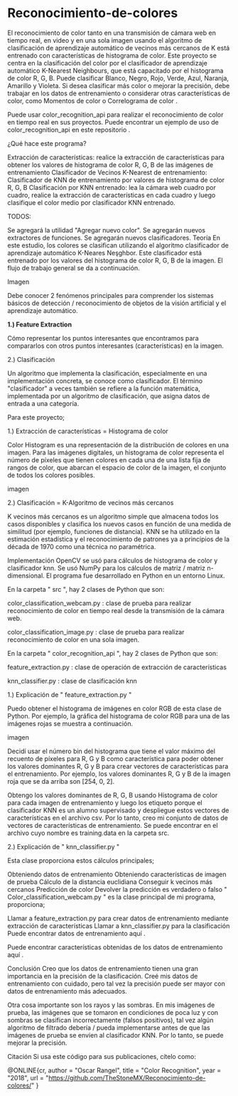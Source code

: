 # Reconocimiento-de-colores
El reconocimiento de color tanto en una transmisión de cámara web en tiempo real, en video y en una sola imagen usando el algoritmo de clasificación de aprendizaje automático de vecinos más cercanos de K está entrenado con características de histograma de color.
Este proyecto se centra en la clasificación del color por el clasificador de aprendizaje automático K-Nearest Neighbours, que está capacitado por el histograma de color R, G, B. Puede clasificar Blanco, Negro, Rojo, Verde, Azul, Naranja, Amarillo y Violeta. Si desea clasificar más color o mejorar la precisión, debe trabajar en los datos de entrenamiento o considerar otras características de color, como Momentos de color o Correlograma de color .

Puede usar color_recognition_api para realizar el reconocimiento de color en tiempo real en sus proyectos. Puede encontrar un ejemplo de uso de color_recognition_api en este repositorio .

¿Qué hace este programa?

Extracción de características: realice la extracción de características para obtener los valores de histograma de color R, G, B de las imágenes de entrenamiento
Clasificador de Vecinos K-Nearest de entrenamiento: Clasificador de KNN de entrenamiento por valores de histograma de color R, G, B
Clasificación por KNN entrenado: lea la cámara web cuadro por cuadro, realice la extracción de características en cada cuadro y luego clasifique el color medio por clasificador KNN entrenado.

TODOS:

Se agregará la utilidad "Agregar nuevo color".
Se agregarán nuevos extractores de funciones.
Se agregarán nuevos clasificadores.
Teoría
En este estudio, los colores se clasifican utilizando el algoritmo clasificador de aprendizaje automático K-Neares Neşghbor. Este clasificador está entrenado por los valores del histograma de color R, G, B de la imagen. El flujo de trabajo general se da a continuación.

Imagen

Debe conocer 2 fenómenos principales para comprender los sistemas básicos de detección / reconocimiento de objetos de la visión artificial y el aprendizaje automático.

**1.) Feature Extraction**

Cómo representar los puntos interesantes que encontramos para compararlos con otros puntos interesantes (características) en la imagen.

2.) Clasificación

Un algoritmo que implementa la clasificación, especialmente en una implementación concreta, se conoce como clasificador. El término "clasificador" a veces también se refiere a la función matemática, implementada por un algoritmo de clasificación, que asigna datos de entrada a una categoría.

Para este proyecto;

1.) Extracción de características = Histograma de color

Color Histogram es una representación de la distribución de colores en una imagen. Para las imágenes digitales, un histograma de color representa el número de píxeles que tienen colores en cada una de una lista fija de rangos de color, que abarcan el espacio de color de la imagen, el conjunto de todos los colores posibles.

imagen 

2.) Clasificación = K-Algoritmo de vecinos más cercanos

K vecinos más cercanos es un algoritmo simple que almacena todos los casos disponibles y clasifica los nuevos casos en función de una medida de similitud (por ejemplo, funciones de distancia). KNN se ha utilizado en la estimación estadística y el reconocimiento de patrones ya a principios de la década de 1970 como una técnica no paramétrica.

Implementación
OpenCV se usó para cálculos de histograma de color y clasificador knn. Se usó NumPy para los cálculos de matriz / matriz n-dimensional. El programa fue desarrollado en Python en un entorno Linux.

En la carpeta " src ", hay 2 clases de Python que son:

color_classification_webcam.py : clase de prueba para realizar reconocimiento de color en tiempo real desde la transmisión de la cámara web.

color_classification_image.py : clase de prueba para realizar reconocimiento de color en una sola imagen.

En la carpeta " color_recognition_api ", hay 2 clases de Python que son:

feature_extraction.py : clase de operación de extracción de características

knn_classifier.py : clase de clasificación knn

1.) Explicación de " feature_extraction.py "

Puedo obtener el histograma de imágenes en color RGB de esta clase de Python. Por ejemplo, la gráfica del histograma de color RGB para una de las imágenes rojas se muestra a continuación.

imagen

Decidí usar el número bin del histograma que tiene el valor máximo del recuento de píxeles para R, G y B como característica para poder obtener los valores dominantes R, G y B para crear vectores de características para el entrenamiento. Por ejemplo, los valores dominantes R, G y B de la imagen roja que se da arriba son [254, 0, 2].

Obtengo los valores dominantes de R, G, B usando Histograma de color para cada imagen de entrenamiento y luego los etiqueto porque el clasificador KNN es un alumno supervisado y despliegue estos vectores de características en el archivo csv. Por lo tanto, creo mi conjunto de datos de vectores de características de entrenamiento. Se puede encontrar en el archivo cuyo nombre es training.data en la carpeta src.

2.) Explicación de " knn_classifier.py "

Esta clase proporciona estos cálculos principales;

Obteniendo datos de entrenamiento
Obteniendo características de imagen de prueba
Cálculo de la distancia euclidiana
Conseguir k vecinos más cercanos
Predicción de color
Devolver la predicción es verdadero o falso
" Color_classification_webcam.py " es la clase principal de mi programa, proporciona;

Llamar a feature_extraction.py para crear datos de entrenamiento mediante extracción de características
Llamar a knn_classifier.py para la clasificación
Puede encontrar datos de entrenamiento aquí .

Puede encontrar características obtenidas de los datos de entrenamiento aquí .

Conclusión
Creo que los datos de entrenamiento tienen una gran importancia en la precisión de la clasificación. Creé mis datos de entrenamiento con cuidado, pero tal vez la precisión puede ser mayor con datos de entrenamiento más adecuados.

Otra cosa importante son los rayos y las sombras. En mis imágenes de prueba, las imágenes que se tomaron en condiciones de poca luz y con sombras se clasifican incorrectamente (falsos positivos), tal vez algún algoritmo de filtrado debería / pueda implementarse antes de que las imágenes de prueba se envíen al clasificador KNN. Por lo tanto, se puede mejorar la precisión.

Citación
Si usa este código para sus publicaciones, cítelo como:

@ONLINE{cr,
    author = "Oscar Rangel",
    title  = "Color Recognition",
    year   = "2018",
    url    = "https://github.com/TheStoneMX/Reconocimiento-de-colores/"
}
